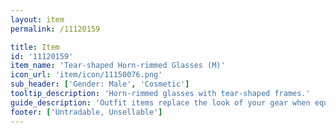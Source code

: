 ```yaml
---
layout: item
permalink: /11120159

title: Item
id: '11120159'
item_name: 'Tear-shaped Horn-rimmed Glasses (M)'
icon_url: 'item/icon/11150076.png'
sub_header: ['Gender: Male', 'Cosmetic']
tooltip_description: 'Horn-rimmed glasses with tear-shaped frames.'
guide_description: 'Outfit items replace the look of your gear when equipped.'
footer: ['Untradable, Unsellable']
---
```

